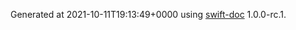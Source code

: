 Generated at 2021-10-11T19:13:49+0000 using [swift-doc](https://github.com/SwiftDocOrg/swift-doc) 1.0.0-rc.1.
